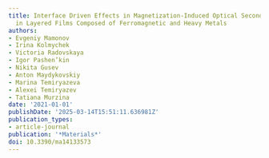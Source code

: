 ```yaml
---
title: Interface Driven Effects in Magnetization-Induced Optical Second Harmonic Generation
  in Layered Films Composed of Ferromagnetic and Heavy Metals
authors:
- Evgeniy Mamonov
- Irina Kolmychek
- Victoria Radovskaya
- Igor Pashen’kin
- Nikita Gusev
- Anton Maydykovskiy
- Marina Temiryazeva
- Alexei Temiryazev
- Tatiana Murzina
date: '2021-01-01'
publishDate: '2025-03-14T15:51:11.636981Z'
publication_types:
- article-journal
publication: '*Materials*'
doi: 10.3390/ma14133573
---
```

